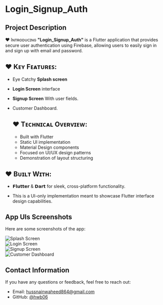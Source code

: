 # Login_Signup_Auth
 
## **Project Description**

♥ Iɴᴛʀᴏᴅᴜᴄɪɴɢ **"Login_Signup_Auth"** is a Flutter application that provides secure user authentication using Firebase, allowing users to easily sign in and sign up with email and password.

## ♥ **Kᴇʏ Fᴇᴀᴛᴜʀᴇꜱ**:
- Eye Catchy **Splash screen**
- **Login Screen** interface
- **Signup Screen** With user fields.
- Customer Dashboard.

  ## ♥ **Tᴇᴄʜɴɪᴄᴀʟ Oᴠᴇʀᴠɪᴇᴡ**:
  - Built with Flutter
  - Static UI implementation
  - Material Design components
  - Focused on UI/UX design patterns
  - Demonstration of layout structuring

## ♥ **Bᴜɪʟᴛ Wɪᴛʜ**:
- 𝗙𝗹𝘂𝘁𝘁𝗲𝗿 & 𝗗𝗮𝗿𝘁 for sleek, cross-platform functionality. 

- This is a UI-only implementation meant to showcase Flutter interface design capabilities.
## **App UIs Screenshots**
Here are some screenshots of the app:

![Splash Screen](https://github.com/hwb06/Login_Signup_Auth/blob/master/App_UI_Screen/Splash%20Screen.JPG?raw=true)  
![Login Screen](https://github.com/hwb06/Login_Signup_Auth/blob/master/App_UI_Screen/Login%20Screen.JPG?raw=true)  
![Signup Screen](https://github.com/hwb06/Login_Signup_Auth/blob/master/App_UI_Screen/SignUp%20Screen.JPG?raw=true)  
![Customer Dashboard](https://github.com/hwb06/Login_Signup_Auth/blob/master/App_UI_Screen/Main%20Dashboard.JPG?raw=true)  

## **Contact Information**
If you have any questions or feedback, feel free to reach out:

- Email: hussnainwaheed864@gmail.com
- GitHub: [@hwb06](https://github.com/hwb06)
